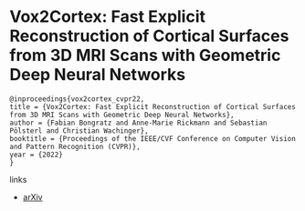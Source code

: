 # Vox2Cortex: Fast Explicit Reconstruction of Cortical Surfaces from 3D MRI Scans with Geometric Deep Neural Networks

```
@inproceedings{vox2cortex_cvpr22,
title = {Vox2Cortex: Fast Explicit Reconstruction of Cortical Surfaces from 3D MRI Scans with Geometric Deep Neural Networks},
author = {Fabian Bongratz and Anne-Marie Rickmann and Sebastian Pölsterl and Christian Wachinger},
booktitle = {Proceedings of the IEEE/CVF Conference on Computer Vision and Pattern Recognition (CVPR)},
year = {2022}
}
```

links
- [arXiv](https://arxiv.org/abs/2203.09446)
